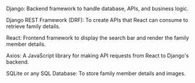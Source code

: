 Django: Backend framework to handle database, APIs, and business logic.

Django REST Framework (DRF): To create APIs that React can consume to retrieve family details.

React: Frontend framework to display the search bar and render the family member details.

Axios: A JavaScript library for making API requests from React to Django's backend.

SQLite or any SQL Database: To store family member details and images.
